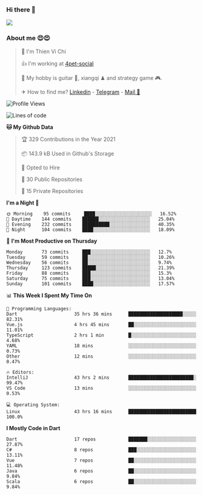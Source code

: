 ### Hi there 👋
![](https://media1.tenor.com/images/9aa4aee77151757a310fcdb4b8fd2a0a/tenor.gif?itemid=12671405)

### About me 😍😍

> 🙎 I'm Thien Vi Chi
> 
> 👍 I'm working at [4pet-social](https://github.com/4pet-social)
>
> 🥞 My hobby is guitar 🎸, xiangqi ♟ and strategy game 🎮.
> 
> ✈ How to find me? [Linkedin](https://www.linkedin.com/in/tvc12/) - [Telegram](https://t.me/yeutham212) - [Mail 📧](mailto:meomeocf98@gmail.com)
> 

<!--START_SECTION:waka-->
![Profile Views](http://img.shields.io/badge/Profile%20Views-6-blue)

![Lines of code](https://img.shields.io/badge/From%20Hello%20World%20I%27ve%20Written-731303%20lines%20of%20code-blue)

**🐱 My Github Data** 

> 🏆 329 Contributions in the Year 2021
 > 
> 📦 143.9 kB Used in Github's Storage 
 > 
> 💼 Opted to Hire
 > 
> 📜 30 Public Repositories 
 > 
> 🔑 15 Private Repositories  
 > 
**I'm a Night 🦉** 

```text
🌞 Morning    95 commits     ████░░░░░░░░░░░░░░░░░░░░░   16.52% 
🌆 Daytime    144 commits    ██████░░░░░░░░░░░░░░░░░░░   25.04% 
🌃 Evening    232 commits    ██████████░░░░░░░░░░░░░░░   40.35% 
🌙 Night      104 commits    ████░░░░░░░░░░░░░░░░░░░░░   18.09%

```
📅 **I'm Most Productive on Thursday** 

```text
Monday       73 commits     ███░░░░░░░░░░░░░░░░░░░░░░   12.7% 
Tuesday      59 commits     ██░░░░░░░░░░░░░░░░░░░░░░░   10.26% 
Wednesday    56 commits     ██░░░░░░░░░░░░░░░░░░░░░░░   9.74% 
Thursday     123 commits    █████░░░░░░░░░░░░░░░░░░░░   21.39% 
Friday       88 commits     ███░░░░░░░░░░░░░░░░░░░░░░   15.3% 
Saturday     75 commits     ███░░░░░░░░░░░░░░░░░░░░░░   13.04% 
Sunday       101 commits    ████░░░░░░░░░░░░░░░░░░░░░   17.57%

```


📊 **This Week I Spent My Time On** 

```text
💬 Programming Languages: 
Dart                     35 hrs 36 mins      ████████████████████░░░░░   82.31% 
Vue.js                   4 hrs 45 mins       ██░░░░░░░░░░░░░░░░░░░░░░░   11.01% 
TypeScript               2 hrs 1 min         █░░░░░░░░░░░░░░░░░░░░░░░░   4.68% 
YAML                     18 mins             ░░░░░░░░░░░░░░░░░░░░░░░░░   0.73% 
Other                    12 mins             ░░░░░░░░░░░░░░░░░░░░░░░░░   0.47%

🔥 Editors: 
IntelliJ                 43 hrs 2 mins       ████████████████████████░   99.47% 
VS Code                  13 mins             ░░░░░░░░░░░░░░░░░░░░░░░░░   0.53%

💻 Operating System: 
Linux                    43 hrs 16 mins      █████████████████████████   100.0%

```

**I Mostly Code in Dart** 

```text
Dart                     17 repos            ███████░░░░░░░░░░░░░░░░░░   27.87% 
C#                       8 repos             ███░░░░░░░░░░░░░░░░░░░░░░   13.11% 
Vue                      7 repos             ██░░░░░░░░░░░░░░░░░░░░░░░   11.48% 
Java                     6 repos             ██░░░░░░░░░░░░░░░░░░░░░░░   9.84% 
Scala                    6 repos             ██░░░░░░░░░░░░░░░░░░░░░░░   9.84%

```



<!--END_SECTION:waka-->